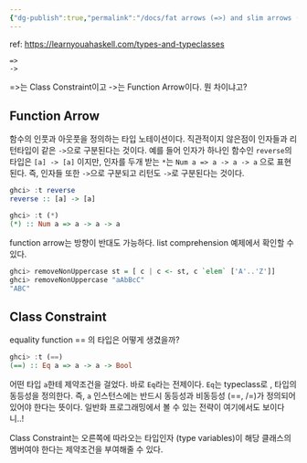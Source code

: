 ```yaml
---
{"dg-publish":true,"permalink":"/docs/fat arrows (=>) and slim arrows (->) in {haskell}/","title":"fat arrows (=>) and slim arrows (->) in {haskell}"}
---
```


ref: <https://learnyouahaskell.com/types-and-typeclasses>

```
=>
->
```

=>는  Class Constraint이고 ->는 Function Arrow이다. 뭔 차이냐고? 

## Function Arrow

함수의 인풋과 아웃풋을 정의하는 타입 노테이션이다. 직관적이지 않은점이 인자들과 리턴타입이 같은 `->`으로 구분된다는 것이다. 예를 들어 인자가 하나인 함수인 `reverse`의 타입은 `[a] -> [a]` 이지만, 인자를 두개 받는 `*`는 `Num a => a -> a -> a` 으로 표현된다. 즉, 인자들 또한 `->`으로 구분되고 리턴도 `->`로 구분된다는 것이다.

```haskell
ghci> :t reverse
reverse :: [a] -> [a]

ghci> :t (*)
(*) :: Num a => a -> a -> a
```

function arrow는 방향이 반대도 가능하다. list comprehension 예제에서 확인할 수 있다.

```haskell
ghci> removeNonUppercase st = [ c | c <- st, c `elem` ['A'..'Z']]
ghci> removeNonUppercase "aAbBcC"
"ABC"
```

## Class Constraint

equality function \=\= 의 타입은 어떻게 생겼을까?

```haskell
ghci> :t (==)
(==) :: Eq a => a -> a -> Bool
```

어떤 타입 `a`한테 제약조건을 걸었다. 바로 `Eq`라는 전제이다. `Eq`는 typeclass로 , 타입의 동등성을 정의한다. 즉, `a` 인스턴스에는 반드시 동등성과 비동등성 (\=\=, \/\=)가 정의되어 있어야 한다는 뜻이다. 일반화 프로그래밍에서 볼 수 있는 전략이 여기에서도 보이다니..!

Class Constraint는 오른쪽에 따라오는 타입인자 (type variables)이 해당 클래스의 멤버여야 한다는 제약조건을 부여해줄 수 있다.
